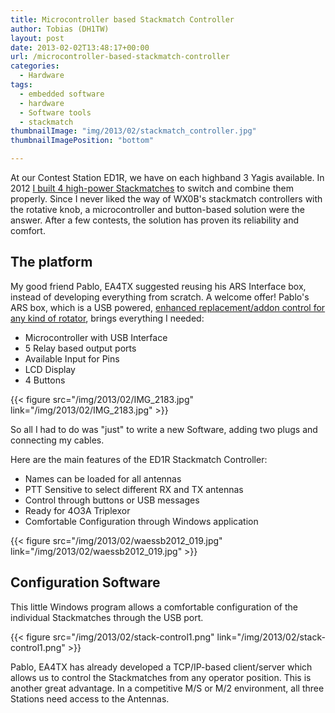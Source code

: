 ```yaml
---
title: Microcontroller based Stackmatch Controller
author: Tobias (DH1TW)
layout: post
date: 2013-02-02T13:48:17+00:00
url: /microcontroller-based-stackmatch-controller
categories:
  - Hardware
tags:
  - embedded software
  - hardware
  - Software tools
  - stackmatch
thumbnailImage: "img/2013/02/stackmatch_controller.jpg"
thumbnailImagePosition: "bottom"

---
```


At our Contest Station ED1R, we have on each highband 3 Yagis available. In 2012 [I built 4 high-power Stackmatches][1] to switch and combine them properly. Since I never liked the way of WX0B's stackmatch controllers with the rotative knob, a microcontroller and button-based solution were the answer. After a few contests, the solution has proven its reliability and comfort.

<!--more-->

## The platform

My good friend Pablo, EA4TX suggested reusing his ARS Interface box, instead of developing everything from scratch. A welcome offer! Pablo's ARS box, which is a USB powered, [enhanced replacement/addon control for any kind of rotator][2], brings everything I needed:

  * Microcontroller with USB Interface
  * 5 Relay based output ports
  * Available Input for Pins
  * LCD Display
  * 4 Buttons

{{< figure src="/img/2013/02/IMG_2183.jpg" link="/img/2013/02/IMG_2183.jpg" >}}

So all I had to do was "just" to write a new Software, adding two plugs and connecting my cables.

Here are the main features of the ED1R Stackmatch Controller:

- Names can be loaded for all antennas
- PTT Sensitive to select different RX and TX antennas
- Control through buttons or USB messages
- Ready for 4O3A Triplexor
- Comfortable Configuration through Windows application


{{< figure src="/img/2013/02/waessb2012_019.jpg" link="/img/2013/02/waessb2012_019.jpg" >}}

## Configuration Software

This little Windows program allows a comfortable configuration of the individual Stackmatches through the USB port.

{{< figure src="/img/2013/02/stack-control1.png" link="/img/2013/02/stack-control1.png" >}}

Pablo, EA4TX has already developed a TCP/IP-based client/server which allows us to control the Stackmatches from any operator position. This is another great advantage. In a competitive M/S or M/2 environment, all three Stations need access to the Antennas.

 [1]: https://www.dh1tw.de/new-stackmatches-for-ed1r
 [2]: http://www.ea4tx.com